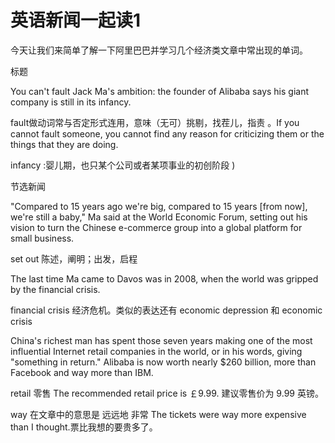 # 英语新闻一起读1

今天让我们来简单了解一下阿里巴巴并学习几个经济类文章中常出现的单词。

标题

You can't fault Jack Ma's ambition: the founder of Alibaba says his giant company is still in its infancy.

fault做动词常与否定形式连用，意味（无可）挑剔，找茬儿，指责 。If you cannot fault someone, you cannot find any reason for criticizing them or the things that they are doing.

infancy :婴儿期，也只某个公司或者某项事业的初创阶段 \)

节选新闻

"Compared to 15 years ago we're big, compared to 15 years \[from now\], we're still a baby," Ma said at the World Economic Forum, setting out his vision to turn the Chinese e-commerce group into a global platform for small business.

set out 陈述，阐明；出发，启程

The last time Ma came to Davos was in 2008, when the world was gripped by the financial crisis.

financial crisis 经济危机。类似的表达还有 economic depression 和 economic crisis

China's richest man has spent those seven years making one of the most influential Internet retail companies in the world, or in his words, giving "something in return." Alibaba is now worth nearly $260 billion, more than Facebook and way more than IBM.

retail 零售 The recommended retail price is ￡9.99. 建议零售价为 9.99 英镑。

way 在文章中的意思是 远远地 非常 The tickets were way more expensive than I thought.票比我想的要贵多了。

